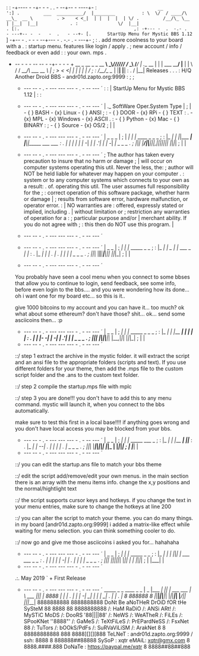  :                                              :
-+---- - -+- -  -        .    .   - --+-- - ----+-
 :`                        __                 ':]
 .         ___  __________/  |________          :
           \  \/  / ____/\   __\_  __ \         .
            >    < <_|  | |  |  |  | \/
 .         /__/\_ \__   | |__|  |__|            .
 :               \/  |__|                       .
 [:.                                           ,:
-+--- -  .  -.- .    - ---+-- -  -   -  .   - --+-
 [.      StartUp Menu for Mystic BBS 1.12      `]
-+-- -   .  -   -  - --+--- -    . -.-  .  - ---+-
 ;                                              :
 .  add more coolness to your board with a      .
 :  startup menu. features like login / apply   .
 ;  new account / info / feedback or even add   :
 :  your own.                              mps  .  
 + --   -   -  - --          -- - -+- -  -   -  +        __  _                        __ _                           _  __
  ______\ \_\\_______________________\///__________________________//_/ /______
  \___\                                                                   /___/
   | .__                                 __                                  |
   | |                   ___  __________/  |________                         |
   |                     \  \/  / ____/\   __\_  __ \                        |
   ;                      >    < <_|  | |  |  |  | \/                        ;
   :                     /__/\_ \__   | |__|  |__|                           :
   .                           \/  |__|      Releases                        .
   .                                                                         .
   :           H/Q Another Droid BBS - andr01d.zapto.org:9999                :
   ;                                                                         ;
   + --- --  -   .     -        ---    ---    ---        -     .    - -- --- ´
   :                                                                         :
   |                     StartUp Menu for Mystic BBS 1.12                    |
   :                                                                         :
   + --- --  -   .     -        ---    ---    ---        -     .    - -- --- ´
   | ._          SoftWare         Oper.System      Type                      |
   ; |           - { } BASH       - {x} Linux      - { } ANSI                ;
   :             - { } DOOR       - {x} RPi        - { } TEXT                :
   .             - {x} MPL        - {x} Windows    - {x} ASCII               .
   :             - { } Python     - {x} Mac        - { } BINARY              :
   ;             - { } Source     - {x} OS/2                                 ;
   |                                                                         |
   + --- --  -   .     -        ---    ---    ---        -     .    - -- --- ´
   |  _     _ _                                                              |
   ; |    _| | |_    ____  _         _     _                                 ;
   :     |_     _|  |    \|_|___ ___| |___|_|_____ ___ ___                   :
   .     |_     _|  |  |  | |_ -|  _| | .'| |     | -_|  _|   _ _ _          .
   ;       |_|_|    |____/|_|___|___|_|__,|_|_|_|_|___|_|    |_|_|_|         ;
   |                                                                         |
   + --- --  -   .     -        ---    ---    ---        -     .    - -- --- ´
   ; The author has taken every precaution to insure that no harm or damage  ;
   | will occur on computer systems operating this util.  Never the less, the:
   ; author will NOT be held liable for whatever may happen on your computer .
   : system or to any computer systems which connects to your own as a result:
   . of. operating this util.  The user assumes full responsibility for the  ;
   : correct operation of this software package, whether harm or damage      |
   ; results from software error, hardware malfunction, or operator error.   :
   | NO warranties are : offered, expressly stated or implied, including     .
   | without limitation or ; restriction any warranties of operation for a   :
   ; particular purpose and/or | merchant ability.  If you do not agree with ;
   : this then do NOT use this program.                                      |
   + --- --  -   .     -        ---    ---    ---        -     .    - -- --- ´

   + --- --  -   .     -        ---    ---    ---        -     .    - -- --- ´
   |        _ _                                                              |
   ;      _| | |_    _____ _           _                                     ;
   :     |_     _|  |  _  | |_ ___ _ _| |_                                   :
   .     |_     _|  |     | . | . | | |  _|   _ _ _                          .
   ;       |_|_|    |__|__|___|___|___|_|    |_|_|_|                         ;
   |                                                                         |
   + --- --  -   .     -        ---    ---    ---        -     .    - -- --- ´
 
   You probably have seen a cool menu when you connect to some bbses that 
   allow you to continue to login, send feedback, see some info, before 
   even login to the bbs.... and you were wondering how its done... oh i 
   want one for my board etc... so this is it.. 
   
   give 1000 bitcoins to my account and you can have it... too much? ok 
   what about some ethereum? don't have those? shit... ok... send some 
   asciicoins then... :p
         
 
   + --- --  -   .     -        ---    ---    ---        -     .    - -- --- ´
   |        _ _                                                              |
   ;      _| | |_    _____         _       _ _                               ;
   :     |_     _|  |     |___ ___| |_ ___| | |                              :
   .     |_     _|  |-   -|   |_ -|  _| .'| | |   _ _ _                      .
   ;       |_|_|    |_____|_|_|___|_| |__,|_|_|  |_|_|_|                     ;
   |                                                                         |
   + --- --  -   .     -        ---    ---    ---        -     .    - -- --- ´

   ::/ step 1
   extract the archive in the mystic folder. it will extract the script 
   and an ansi file to the appropriate folders (scripts and text). If you 
   use different folders for your theme, then add the .mps file to the 
   custom script folder and the .ans to the custom text folder.
   
   ::/ step 2
   compile the startup.mps file with mplc
   
   ::/ step 3
   you are done!!! you don't have to add this to any menu command. mystic 
   will launch it, when you connect to the bbs automatically.
   
   make sure to test this first in a local base!!!! if anything goes 
   wrong and you don't have local access you may be blocked from your 
   bbs.

    

   + --- --  -   .     -        ---    ---    ---        -     .    - -- --- ´
   |        _ _                                                              |
   ;      _| | |_    _____         ___ _                                     ;
   :     |_     _|  |     |___ ___|  _|_|___                                 :
   .     |_     _|  |   --| . |   |  _| | . |   _ _ _                        .
   ;       |_|_|    |_____|___|_|_|_| |_|_  |  |_|_|_|                       ;
   |                                    |___|                                |
   + --- --  -   .     -        ---    ---    ---        -     .    - -- --- ´
   
   ::/ you can edit the startup.ans file to match your bbs theme
   
   ::/ edit the script add/remove/edit your own menus. in the main 
       section there is an array with the menu items info. change the x,y 
       positions and the normal/hightlight text
       
   ::/ the script supports cursor keys and hotkeys. if you change the 
       text in your menu entries, make sure to change the hotkeys at line 
       200
       
   ::/ you can alter the script to match your theme. you can do many 
       things. in my board [andr01d.zapto.org:9999] i added a matrix-like 
       effect while waiting for menu selection. you can think something 
       cooler to do.
       
   ::/ now go and give me those asciicoins i asked you for... hahahaha
   

   + --- --  -   .     -        ---    ---    ---        -     .    - -- --- ´
   |        _ _                                                              |
   ;      _| | |_    _____ _     _                                           ;
   :     |_     _|  |  |  |_|___| |_ ___ ___ _ _                             :
   .     |_     _|  |     | |_ -|  _| . |  _| | |   _ _ _                    .
   ;       |_|_|    |__|__|_|___|_| |___|_| |_  |  |_|_|_|                   ;
   |                                        |___|                            |
   + --- --  -   .     -        ---    ---    ---        -     .    - -- --- ´
   
    .:. May 2019
     `  + First Release
        
          
   
   + --- --  -   .     -        ---    ---    ---        -     .    - -- --- ´
         _____         _   _              ____          _   _ 
        |  _  |___ ___| |_| |_ ___ ___   |    \ ___ ___|_|_| |        8888
        |     |   | . |  _|   | -_|  _|  |  |  |  _| . | | . |     8 888888 8
        |__|__|_|_|___|_| |_|_|___|_|    |____/|_| |___|_|___|     8888888888
                                                                   8888888888
                DoNt Be aNoTHeR DrOiD fOR tHe SySteM               88 8888 88
                                                                   8888888888
 /: HaM RaDiO   /: ANSi ARt!     /: MySTiC MoDS   /: DooRS         '88||||88'
 /: NeWS        /: WeATheR       /: FiLEs         /: SPooKNet       ''8888"'
 /: GaMeS       /: TeXtFiLeS     /: PrEPardNeSS   /: FsxNet            88
 /: TuTors      /: bOOkS/PdFs    /: SuRVaViLiSM   /: ArakNet    8 8 88888888888
                                                              888 8888][][][888
   TeLNeT : andr01d.zapto.org:9999 / ssh: 8888                  8 888888##88888
   SySoP  : xqtr                   eMAiL: xqtr@gmx.com          8 8888.####.888
   DoNaTe : https://paypal.me/xqtr                              8 8888##88##888
